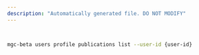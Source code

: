 ```yaml
---
description: "Automatically generated file. DO NOT MODIFY"
---
```


```bash


mgc-beta users profile publications list --user-id {user-id}

```